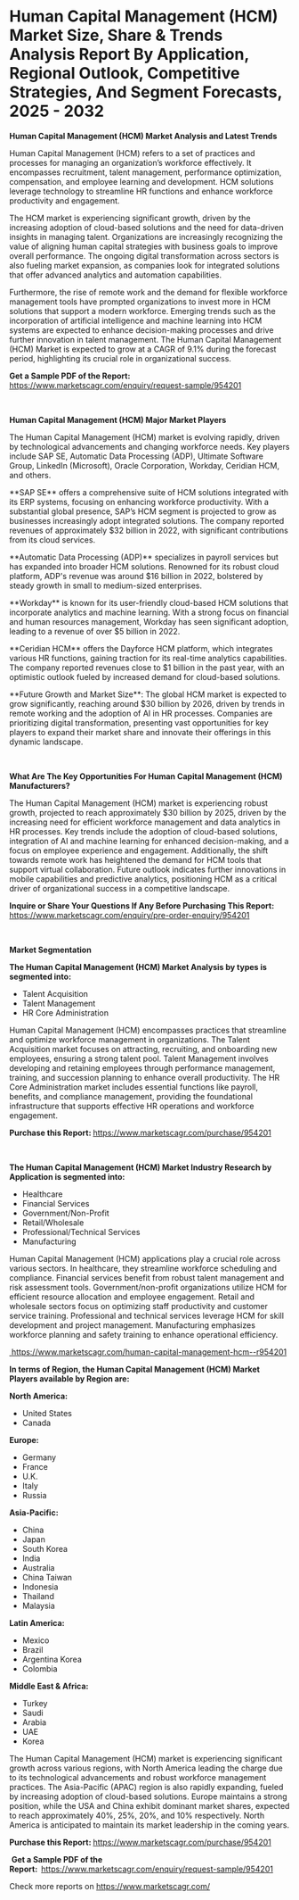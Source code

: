 <p><h1>Human Capital Management (HCM) Market Size, Share & Trends Analysis Report By Application, Regional Outlook, Competitive Strategies, And Segment Forecasts, 2025 - 2032</h1></p><p><strong>Human Capital Management (HCM) Market Analysis and Latest Trends</strong></p>
<p><p>Human Capital Management (HCM) refers to a set of practices and processes for managing an organization’s workforce effectively. It encompasses recruitment, talent management, performance optimization, compensation, and employee learning and development. HCM solutions leverage technology to streamline HR functions and enhance workforce productivity and engagement.</p><p>The HCM market is experiencing significant growth, driven by the increasing adoption of cloud-based solutions and the need for data-driven insights in managing talent. Organizations are increasingly recognizing the value of aligning human capital strategies with business goals to improve overall performance. The ongoing digital transformation across sectors is also fueling market expansion, as companies look for integrated solutions that offer advanced analytics and automation capabilities.</p><p>Furthermore, the rise of remote work and the demand for flexible workforce management tools have prompted organizations to invest more in HCM solutions that support a modern workforce. Emerging trends such as the incorporation of artificial intelligence and machine learning into HCM systems are expected to enhance decision-making processes and drive further innovation in talent management. The Human Capital Management (HCM) Market is expected to grow at a CAGR of 9.1% during the forecast period, highlighting its crucial role in organizational success.</p></p>
<p><strong>Get a Sample PDF of the Report:&nbsp;</strong> <a href="https://www.marketscagr.com/enquiry/request-sample/954201?utm_campaign=2116&utm_medium=2&utm_source=Github&utm_content=ia&utm_term=11032025&utm_id=human-capital-management-hcm">https://www.marketscagr.com/enquiry/request-sample/954201</a></p>
<p>&nbsp;</p>
<p><strong>Human Capital Management (HCM) Major Market Players</strong></p>
<p><p>The Human Capital Management (HCM) market is evolving rapidly, driven by technological advancements and changing workforce needs. Key players include SAP SE, Automatic Data Processing (ADP), Ultimate Software Group, LinkedIn (Microsoft), Oracle Corporation, Workday, Ceridian HCM, and others.</p><p>**SAP SE** offers a comprehensive suite of HCM solutions integrated with its ERP systems, focusing on enhancing workforce productivity. With a substantial global presence, SAP’s HCM segment is projected to grow as businesses increasingly adopt integrated solutions. The company reported revenues of approximately $32 billion in 2022, with significant contributions from its cloud services.</p><p>**Automatic Data Processing (ADP)** specializes in payroll services but has expanded into broader HCM solutions. Renowned for its robust cloud platform, ADP's revenue was around $16 billion in 2022, bolstered by steady growth in small to medium-sized enterprises.</p><p>**Workday** is known for its user-friendly cloud-based HCM solutions that incorporate analytics and machine learning. With a strong focus on financial and human resources management, Workday has seen significant adoption, leading to a revenue of over $5 billion in 2022.</p><p>**Ceridian HCM** offers the Dayforce HCM platform, which integrates various HR functions, gaining traction for its real-time analytics capabilities. The company reported revenues close to $1 billion in the past year, with an optimistic outlook fueled by increased demand for cloud-based solutions.</p><p>**Future Growth and Market Size**: The global HCM market is expected to grow significantly, reaching around $30 billion by 2026, driven by trends in remote working and the adoption of AI in HR processes. Companies are prioritizing digital transformation, presenting vast opportunities for key players to expand their market share and innovate their offerings in this dynamic landscape.</p></p>
<p>&nbsp;</p>
<p><strong>What Are The Key Opportunities For Human Capital Management (HCM) Manufacturers?</strong></p>
<p><p>The Human Capital Management (HCM) market is experiencing robust growth, projected to reach approximately $30 billion by 2025, driven by the increasing need for efficient workforce management and data analytics in HR processes. Key trends include the adoption of cloud-based solutions, integration of AI and machine learning for enhanced decision-making, and a focus on employee experience and engagement. Additionally, the shift towards remote work has heightened the demand for HCM tools that support virtual collaboration. Future outlook indicates further innovations in mobile capabilities and predictive analytics, positioning HCM as a critical driver of organizational success in a competitive landscape.</p></p>
<p><strong>Inquire or Share Your Questions If Any Before Purchasing This Report:</strong> <a href="https://www.marketscagr.com/enquiry/pre-order-enquiry/954201?utm_campaign=2116&utm_medium=2&utm_source=Github&utm_content=ia&utm_term=11032025&utm_id=human-capital-management-hcm">https://www.marketscagr.com/enquiry/pre-order-enquiry/954201</a></p>
<p>&nbsp;</p>
<p><strong>Market Segmentation</strong></p>
<p><strong>The Human Capital Management (HCM) Market Analysis by types is segmented into:</strong></p>
<p><ul><li>Talent Acquisition</li><li>Talent Management</li><li>HR Core Administration</li></ul></p>
<p><p>Human Capital Management (HCM) encompasses practices that streamline and optimize workforce management in organizations. The Talent Acquisition market focuses on attracting, recruiting, and onboarding new employees, ensuring a strong talent pool. Talent Management involves developing and retaining employees through performance management, training, and succession planning to enhance overall productivity. The HR Core Administration market includes essential functions like payroll, benefits, and compliance management, providing the foundational infrastructure that supports effective HR operations and workforce engagement.</p></p>
<p><strong>Purchase this Report:&nbsp;</strong><a href="https://www.marketscagr.com/purchase/954201?utm_campaign=2116&utm_medium=2&utm_source=Github&utm_content=ia&utm_term=11032025&utm_id=human-capital-management-hcm">https://www.marketscagr.com/purchase/954201</a></p>
<p>&nbsp;</p>
<p><strong>The Human Capital Management (HCM) Market Industry Research by Application is segmented into:</strong></p>
<p><ul><li>Healthcare</li><li>Financial Services</li><li>Government/Non-Profit</li><li>Retail/Wholesale</li><li>Professional/Technical Services</li><li>Manufacturing</li></ul></p>
<p><p>Human Capital Management (HCM) applications play a crucial role across various sectors. In healthcare, they streamline workforce scheduling and compliance. Financial services benefit from robust talent management and risk assessment tools. Government/non-profit organizations utilize HCM for efficient resource allocation and employee engagement. Retail and wholesale sectors focus on optimizing staff productivity and customer service training. Professional and technical services leverage HCM for skill development and project management. Manufacturing emphasizes workforce planning and safety training to enhance operational efficiency.</p></p>
<p><a href="https://www.marketscagr.com/human-capital-management-hcm--r954201?utm_campaign=2116&utm_medium=2&utm_source=Github&utm_content=ia&utm_term=11032025&utm_id=human-capital-management-hcm">&nbsp;https://www.marketscagr.com/human-capital-management-hcm--r954201</a></p>
<p><strong>In terms of Region, the Human Capital Management (HCM) Market Players available by Region are:</strong></p>
<p>
    <p> <strong> North America: </strong>
        <ul>
            <li>United States</li>
            <li>Canada</li>
        </ul>
        </p> 
    <p> <strong> Europe: </strong>
        <ul>
            <li>Germany</li>
            <li>France</li>
            <li>U.K.</li>
            <li>Italy</li>
            <li>Russia</li>
        </ul>
        </p> 
    <p> <strong> Asia-Pacific: </strong>
        <ul>
            <li>China</li>
            <li>Japan</li>
            <li>South Korea</li>
            <li>India</li>
            <li>Australia</li>
            <li>China Taiwan</li>
            <li>Indonesia</li>
            <li>Thailand</li>
            <li>Malaysia</li>
        </ul>
        </p> 
    <p> <strong> Latin America: </strong>
        <ul>
            <li>Mexico</li>
            <li>Brazil</li>
            <li>Argentina Korea</li>
            <li>Colombia</li>
        </ul>
        </p> 
    <p> <strong> Middle East & Africa: </strong>
        <ul>
            <li>Turkey</li>
            <li>Saudi</li>
            <li>Arabia</li>
            <li>UAE</li>
            <li>Korea</li>
        </ul>
    </p>
    </p>
<p><p>The Human Capital Management (HCM) market is experiencing significant growth across various regions, with North America leading the charge due to its technological advancements and robust workforce management practices. The Asia-Pacific (APAC) region is also rapidly expanding, fueled by increasing adoption of cloud-based solutions. Europe maintains a strong position, while the USA and China exhibit dominant market shares, expected to reach approximately 40%, 25%, 20%, and 10% respectively. North America is anticipated to maintain its market leadership in the coming years.</p></p>
<p><strong>Purchase this Report: </strong><a href="https://www.marketscagr.com/purchase/954201?utm_campaign=2116&utm_medium=2&utm_source=Github&utm_content=ia&utm_term=11032025&utm_id=human-capital-management-hcm">https://www.marketscagr.com/purchase/954201</a></p>
<p>&nbsp;<strong>Get a Sample PDF of the Report:&nbsp;&nbsp;</strong><a href="https://www.marketscagr.com/enquiry/request-sample/954201?utm_campaign=2116&utm_medium=2&utm_source=Github&utm_content=ia&utm_term=11032025&utm_id=human-capital-management-hcm">https://www.marketscagr.com/enquiry/request-sample/954201</a></p>
<p><strong></strong></p>
<p>Check more reports on <a href="https://www.marketscagr.com/?utm_campaign=2116&utm_medium=2&utm_source=Github&utm_content=ia&utm_term=11032025&utm_id=human-capital-management-hcm">https://www.marketscagr.com/</a></p>